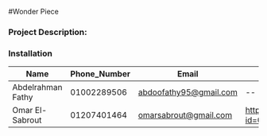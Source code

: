 #Wonder Piece

### Project Description:

### Installation
          
| Name | Phone_Number | Email | CV |
| ---- | ------------ | ----- | -- |
| Abdelrahman Fathy  | 01002289506 | abdoofathy95@gmail.com | -- |
| Omar El-Sabrout | 01207401464 | omarsabrout@gmail.com | https://drive.google.com/open?id=0B3CsxKrHFxKMRlo4cW01eWFyWFk&authuser=0 |